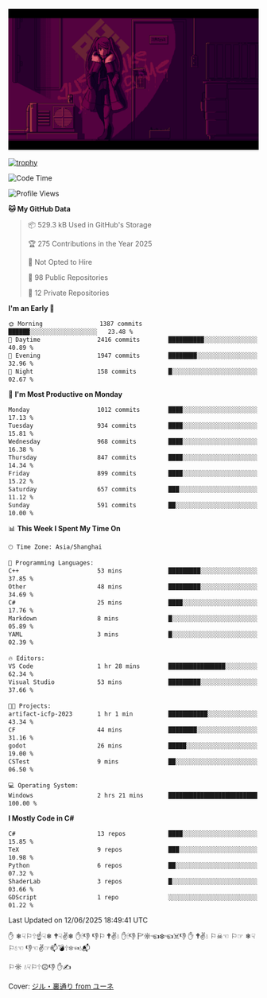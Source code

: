 ![](imgs/main.png)

[![trophy](https://github-profile-trophy.vercel.app/?username=NeilKleistGao&theme=dracula)](https://github.com/ryo-ma/github-profile-trophy)

<!--START_SECTION:waka-->
![Code Time](http://img.shields.io/badge/Code%20Time-1%2C781%20hrs%2056%20mins-blue)

![Profile Views](http://img.shields.io/badge/Profile%20Views-0-blue)

**🐱 My GitHub Data** 

> 📦 529.3 kB Used in GitHub's Storage 
 > 
> 🏆 275 Contributions in the Year 2025
 > 
> 🚫 Not Opted to Hire
 > 
> 📜 98 Public Repositories 
 > 
> 🔑 12 Private Repositories 
 > 
**I'm an Early 🐤** 

```text
🌞 Morning                1387 commits        ██████░░░░░░░░░░░░░░░░░░░   23.48 % 
🌆 Daytime                2416 commits        ██████████░░░░░░░░░░░░░░░   40.89 % 
🌃 Evening                1947 commits        ████████░░░░░░░░░░░░░░░░░   32.96 % 
🌙 Night                  158 commits         █░░░░░░░░░░░░░░░░░░░░░░░░   02.67 % 
```
📅 **I'm Most Productive on Monday** 

```text
Monday                   1012 commits        ████░░░░░░░░░░░░░░░░░░░░░   17.13 % 
Tuesday                  934 commits         ████░░░░░░░░░░░░░░░░░░░░░   15.81 % 
Wednesday                968 commits         ████░░░░░░░░░░░░░░░░░░░░░   16.38 % 
Thursday                 847 commits         ████░░░░░░░░░░░░░░░░░░░░░   14.34 % 
Friday                   899 commits         ████░░░░░░░░░░░░░░░░░░░░░   15.22 % 
Saturday                 657 commits         ███░░░░░░░░░░░░░░░░░░░░░░   11.12 % 
Sunday                   591 commits         ██░░░░░░░░░░░░░░░░░░░░░░░   10.00 % 
```


📊 **This Week I Spent My Time On** 

```text
🕑︎ Time Zone: Asia/Shanghai

💬 Programming Languages: 
C++                      53 mins             █████████░░░░░░░░░░░░░░░░   37.85 % 
Other                    48 mins             █████████░░░░░░░░░░░░░░░░   34.69 % 
C#                       25 mins             ████░░░░░░░░░░░░░░░░░░░░░   17.76 % 
Markdown                 8 mins              █░░░░░░░░░░░░░░░░░░░░░░░░   05.89 % 
YAML                     3 mins              █░░░░░░░░░░░░░░░░░░░░░░░░   02.39 % 

🔥 Editors: 
VS Code                  1 hr 28 mins        ████████████████░░░░░░░░░   62.34 % 
Visual Studio            53 mins             █████████░░░░░░░░░░░░░░░░   37.66 % 

🐱‍💻 Projects: 
artifact-icfp-2023       1 hr 1 min          ███████████░░░░░░░░░░░░░░   43.34 % 
CF                       44 mins             ████████░░░░░░░░░░░░░░░░░   31.16 % 
godot                    26 mins             █████░░░░░░░░░░░░░░░░░░░░   19.00 % 
CSTest                   9 mins              ██░░░░░░░░░░░░░░░░░░░░░░░   06.50 % 

💻 Operating System: 
Windows                  2 hrs 21 mins       █████████████████████████   100.00 % 
```

**I Mostly Code in C#** 

```text
C#                       13 repos            ████░░░░░░░░░░░░░░░░░░░░░   15.85 % 
TeX                      9 repos             ███░░░░░░░░░░░░░░░░░░░░░░   10.98 % 
Python                   6 repos             ██░░░░░░░░░░░░░░░░░░░░░░░   07.32 % 
ShaderLab                3 repos             █░░░░░░░░░░░░░░░░░░░░░░░░   03.66 % 
GDScript                 1 repo              ░░░░░░░░░░░░░░░░░░░░░░░░░   01.22 % 
```




 Last Updated on 12/06/2025 18:49:41 UTC
<!--END_SECTION:waka-->

✋ ❄☟⚐🕆☝☟❄ 🕈☟✌❄ ✋🕯👎 👎⚐ 🕈✌💧 ✋🕯👎 🏱☼☜❄☜☠👎 ✋ 🕈✌💧 ⚐☠☜ ⚐☞ ❄☟⚐💧☜ 👎☜✌☞📫💣🕆❄☜💧📬

⚐☼ 💧☟⚐🕆☹👎 ✋✍

Cover: [ジル・裏通り from ユーネ](https://www.pixiv.net/artworks/62127066)
